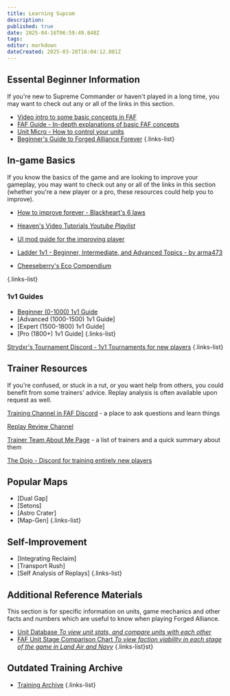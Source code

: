```yaml
---
title: Learning Supcom
description: 
published: true
date: 2025-04-16T06:59:49.848Z
tags: 
editor: markdown
dateCreated: 2025-03-28T16:04:12.081Z
---
```


## Essental Beginner Information

If you're new to Supreme Commander or haven't played in a long time, you may want to check out any or all of the links in this section.

* [Video intro to some basic concepts in FAF](https://youtu.be/Nks9loE96ok)
* [FAF Guide - In-depth explanations of basic FAF concepts](https://docs.google.com/document/d/13S4nBDfcBK4WmFtykXGKNmvIPe9L2nbiriISpHNgE4U)
* [Unit Micro - How to control your units](/Play/Learning/Unit-Micro)
* [Beginner's Guide to Forged Alliance Forever](/Play/Learning/Beginners-Guide-to-Forged-Alliance) 
{.links-list}

## In-game Basics

If you know the basics of the game and are looking to improve your gameplay, you may want to check out any or all of the links in this section (whether you're a new player or a pro, these resources could help you to improve).

* [How to improve forever - Blackheart's 6 laws](https://forum.faforever.com/topic/1222/how-to-improve-forever-6-laws?_=1625166213365)
* [Heaven's Video Tutorials *Youtube Playlist*](https://www.youtube.com/playlist?list=PLxH0oefiZR_VrY6qtvv4iIHfn6i6ipnaS)
* [UI mod guide for the improving player](https://forum.faforever.com/topic/7346/ui-mod-guide-for-the-improving-player)
* [Ladder 1v1 - Beginner, Intermediate, and Advanced Topics - by arma473](https://forum.faforever.com/topic/766/ladder-1v1-beginner-intermediate-and-advanced-topics-by-arma473)

* [Cheeseberry's Eco Compendium](https://docs.google.com/document/d/1T7iWUZtmVKdUQZKOdDSPCfIbHa5Pj2MzqBoBQJ9OK3Y/edit?tab=t.0)

{.links-list}

### 1v1 Guides

* [Beginner (0-1000) 1v1 Guide](https://wiki.faforever.com/en/Beginner-1v1-Guide)
* [Advanced (1000-1500)  1v1 Guide]
* [Expert (1500-1800) 1v1 Guide]
* [Pro (1800+) 1v1 Guide]
{.links-list}

[Strydxr's Tournament Discord - 1v1 Tournaments for new players](https://discord.gg/XkkVSyDeft)
{.links-list}

## Trainer Resources

If you're confused, or stuck in a rut, or you want help from others, you could benefit from some trainers' advice.  Replay analysis is often available upon request as well.

[Training Channel in FAF Discord](https://discord.gg/VzZgSZFwuX) - a place to ask questions and learn things

[Replay Review Channel](https://discord.com/channels/197033481883222026/1094904988788080641)

[Trainer Team About Me Page](https://forum.faforever.com/topic/8752/trainer-team-about-me-page?_=1738314404051) - a list of trainers and a quick summary about them

[The Dojo - Discord for training entirely new players](https://discord.gg/MSfJP8kuxt)
## Popular Maps

* [Dual Gap]
* [Setons]
* [Astro Crater]
* [Map-Gen]
{.links-list}

## Self-Improvement
* [Integrating Reclaim]
* [Transport Rush]
* [Self Analysis of Replays]
{.links-list}

## Additional Reference Materials
This section is for specific information on units, game mechanics and other facts and numbers which are useful to know when playing Forged Alliance.
* [Unit Database *To view unit stats, and compare units with each other*](/Play/Client/Unit-Database)
* [FAF Unit Stage Comparison Chart *To view faction viability in each stage of the game in Land Air and Navy*](https://forum.faforever.com/topic/7348/stage-comparison-chart?_=1739651010041)
{.links-list}st}

## Outdated Training Archive
* [Training Archive](https://wiki.faforever.com/en/Play/Learning-SupCom/Training-Archive)
{.links-list}

